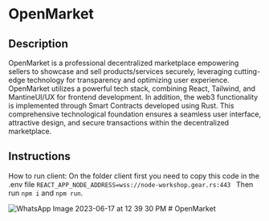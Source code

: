 # OpenMarket

## Description
OpenMarket is a professional decentralized marketplace empowering sellers to showcase and sell products/services securely, leveraging cutting-edge technology for transparency and optimizing user experience.
OpenMarket utilizes a powerful tech stack, combining React, Tailwind, and MantineUI/UX for frontend development. In addition, the web3 functionality is implemented through Smart Contracts developed using Rust. This comprehensive technological foundation ensures a seamless user interface, attractive design, and secure transactions within the decentralized marketplace.

## Instructions
How to run client:
On the folder client first you need to copy this code in the .env file `REACT_APP_NODE_ADDRESS=wss://node-workshop.gear.rs:443 `
Then run `npm i` and `npm run`.

![WhatsApp Image 2023-06-17 at 12 39 30 PM](https://github.com/Clanie1/OpenMarket/assets/79416917/bbfd963f-045b-40a7-bfc7-81f05418664e)
#   O p e n M a r k e t  
 